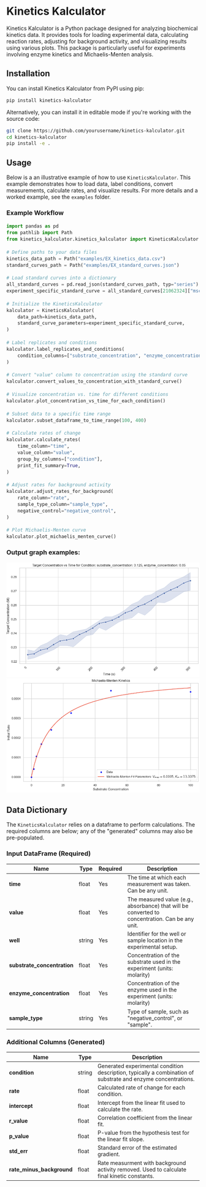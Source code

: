 # Kinetics Kalculator

Kinetics Kalculator is a Python package designed for analyzing biochemical kinetics data. It provides tools for loading experimental data, calculating reaction rates, adjusting for background activity, and visualizing results using various plots. This package is particularly useful for experiments involving enzyme kinetics and Michaelis-Menten analysis.

## Installation

You can install Kinetics Kalculator from PyPI using pip:
```bash
pip install kinetics-kalculator
```

Alternatively, you can install it in editable mode if you're working with the source code:
```bash
git clone https://github.com/yourusername/kinetics-kalculator.git
cd kinetics-kalculator
pip install -e .
```


## Usage

Below is a an illustrative example of how to use `KineticsKalculator`. This example demonstrates how to load data, label conditions, convert measurements, calculate rates, and visualize results.
For more details and a worked example, see the `examples` folder.

### Example Workflow

```python
import pandas as pd
from pathlib import Path
from kinetics_kalculator.kinetics_kalculator import KineticsKalculator

# Define paths to your data files
kinetics_data_path = Path("examples/EX_kinetics_data.csv")
standard_curves_path = Path("examples/EX_standard_curves.json")

# Load standard curves into a dictionary
all_standard_curves = pd.read_json(standard_curves_path, typ="series").to_dict()
experiment_specific_standard_curve = all_standard_curves[21062324]["mscarlett"]

# Initialize the KineticsKalculator
kalculator = KineticsKalculator(
    data_path=kinetics_data_path,
    standard_curve_parameters=experiment_specific_standard_curve,
)

# Label replicates and conditions
kalculator.label_replicates_and_conditions(
    condition_columns=["substrate_concentration", "enzyme_concentration"]
)

# Convert "value" column to concentration using the standard curve
kalculator.convert_values_to_concentration_with_standard_curve()

# Visualize concentration vs. time for different conditions
kalculator.plot_concentration_vs_time_for_each_condition()

# Subset data to a specific time range
kalculator.subset_dataframe_to_time_range(100, 400)

# Calculate rates of change
kalculator.calculate_rates(
    time_column="time",
    value_column="value",
    group_by_columns=["condition"],
    print_fit_summary=True,
)

# Adjust rates for background activity
kalculator.adjust_rates_for_background(
    rate_column="rate",
    sample_type_column="sample_type",
    negative_control="negative_control",
)

# Plot Michaelis-Menten curve
kalculator.plot_michaelis_menten_curve()
```

### Output graph examples:

![example concentration vs. time graph](/examples/example_concentration_time_graph.png)
![example concentration vs. time graph](/examples/example_michaelis_menten_graph.png)


## Data Dictionary

The `KineticsKalculator` relies on a dataframe to perform calculations. The required columns are below; any of the "generated" columns may also be pre-populated.

### Input DataFrame (Required)

| Name                   | Type        | Required | Description                                                                 |
|------------------------|-------------|----------|-----------------------------------------------------------------------------|
| **time**               | float       | Yes      | The time at which each measurement was taken.  Can be any unit.|
| **value**              | float       | Yes      | The measured value (e.g., absorbance) that will be converted to concentration. Can be any unit.|
| **well**               | string      | Yes      | Identifier for the well or sample location in the experimental setup.        |
| **substrate_concentration** | float   | Yes      | Concentration of the substrate used in the experiment (units: molarity)  |
| **enzyme_concentration**    | float   | Yes      | Concentration of the enzyme used in the experiment (units: molarity)
| **sample_type**        | string      | Yes      | Type of sample, such as "negative_control", or "sample".            |

### Additional Columns (Generated)

| Name                   | Type        | Description                                                                 |
|------------------------|-------------|-----------------------------------------------------------------------------|
| **condition**          | string      | Generated experimental condition description, typically a combination of substrate and enzyme concentrations. |
| **rate**               | float       | Calculated rate of change for each condition.                               |
| **intercept**          | float       | Intercept from the linear fit used to calculate the rate.                   |
| **r_value**            | float       | Correlation coefficient from the linear fit.                                |
| **p_value**            | float       | P-value from the hypothesis test for the linear fit slope.                  |
| **std_err**            | float       | Standard error of the estimated gradient.                                   |
| **rate_minus_background** | float | Rate measurment with background activity removed. Used to calculate final kinetic constants.



